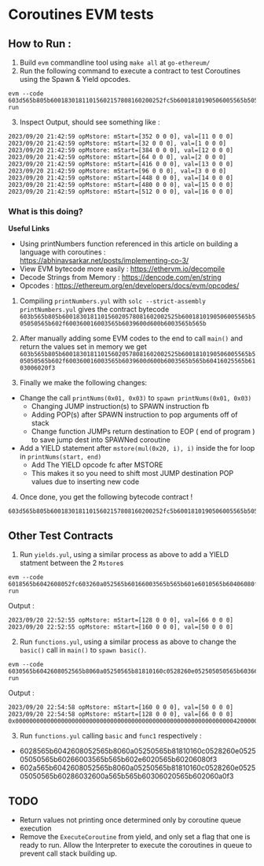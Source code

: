 # Coroutines EVM tests

## How to Run :

1. Build `evm` commandline tool using `make all` at `go-ethereum/`
2. Run the following command to execute a contract to test Coroutines using the Spawn & Yield opcodes.
```
evm --code 603d565b805b60018301811015602157808160200252fc5b6001810190506005565b505050565b6043600360016003fb5050603b6010600b6003565b565b60436026565b6103006020f3 run
```
3. Inspect Output, should see something like :
```
2023/09/20 21:42:59 opMstore: mStart=[352 0 0 0], val=[11 0 0 0]
2023/09/20 21:42:59 opMstore: mStart=[32 0 0 0], val=[1 0 0 0]
2023/09/20 21:42:59 opMstore: mStart=[384 0 0 0], val=[12 0 0 0]
2023/09/20 21:42:59 opMstore: mStart=[64 0 0 0], val=[2 0 0 0]
2023/09/20 21:42:59 opMstore: mStart=[416 0 0 0], val=[13 0 0 0]
2023/09/20 21:42:59 opMstore: mStart=[96 0 0 0], val=[3 0 0 0]
2023/09/20 21:42:59 opMstore: mStart=[448 0 0 0], val=[14 0 0 0]
2023/09/20 21:42:59 opMstore: mStart=[480 0 0 0], val=[15 0 0 0]
2023/09/20 21:42:59 opMstore: mStart=[512 0 0 0], val=[16 0 0 0]

```

### What is this doing?

**Useful Links**
- Using printNumbers function referenced in this article on building a language with coroutines : https://abhinavsarkar.net/posts/implementing-co-3/
- View EVM bytecode more easily : https://ethervm.io/decompile
- Decode Strings from Memory : https://dencode.com/en/string
- Opcodes : https://ethereum.org/en/developers/docs/evm/opcodes/


1. Compiling `printNumbers.yul` with `solc --strict-assembly printNumbers.yul` gives the contract bytecode `603b565b805b600183018110156020578081602002525b6001810190506005565b505050565b602f600360016003565b6039600d600b6003565b565b`

2. After manually adding some EVM codes to the end to call `main()` and return the values set in memory we get `603b565b805b600183018110156020578081602002525b6001810190506005565b505050565b602f600360016003565b6039600d600b6003565b565b60416025565b6103006020f3`

3. Finally we make the following changes:
  - Change the call `printNums(0x01, 0x03)` to `spawn printNums(0x01, 0x03)`
    - Changing JUMP instruction(s) to SPAWN instruction fb
    - Adding POP(s) after SPAWN instruction to pop arguments off of stack
    - Change function JUMPs return destination to EOP ( end of program ) to save jump dest into SPAWNed coroutine
  - Add a YIELD statement after `mstore(mul(0x20, i), i)` inside the for loop in `printNums(start, end)`
    - Add The YIELD opcode fc after MSTORE
    - This makes it so you need to shift most JUMP destination POP values due to inserting new code

4. Once done, you get the following bytecode contract ! 

```
603d565b805b60018301811015602157808160200252fc5b6001810190506005565b505050565b6043600360016003fb5050603b6010600b6003565b565b60436026565b6103006020f3
```

## Other Test Contracts

1. Run `yields.yul`, using a similar process as above to add a YIELD statment between the 2 `Mstore`s
```
evm --code 6018565b6042608052fc603260a052565b60166003565b565b601e6010565b60406080f3 run
```

Output :
```
2023/09/20 22:52:55 opMstore: mStart=[128 0 0 0], val=[66 0 0 0]
2023/09/20 22:52:55 opMstore: mStart=[160 0 0 0], val=[50 0 0 0]
```

2. Run `functions.yul`, using a similar process as above to change the `basic()` call in `main()` to `spawn basic()`.
```
evm --code 6030565b6042608052565b8060a05250565b81810160c0528260e052505050565b60366003fb50602e6032600a565b565b60366020565b60406080f3 run
```

Output :
```
2023/09/20 22:54:58 opMstore: mStart=[160 0 0 0], val=[50 0 0 0]
2023/09/20 22:54:58 opMstore: mStart=[128 0 0 0], val=[66 0 0 0]
0x00000000000000000000000000000000000000000000000000000000000000420000000000000000000000000000000000000000000000000000000000000032
```

3. Run `functions.yul` calling `basic` and `func1` respectively :
- 6028565b6042608052565b8060a05250565b81810160c0528260e052505050565b60266003565b565b602e6020565b60206080f3
- 602a565b6042608052565b8060a05250565b81810160c0528260e052505050565b60286032600a565b565b60306020565b602060a0f3


## TODO
- Return values not printing once determined only by coroutine queue execution
- Remove the `ExecuteCoroutine` from yield, and only set a flag that one is ready to run. Allow the Interpreter to execute the coroutines in queue to prevent call stack building up.
